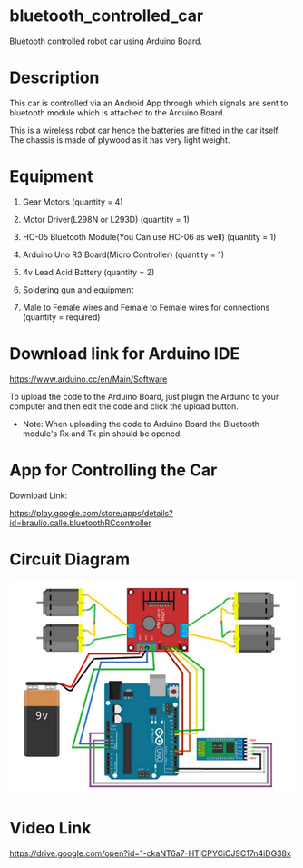 # bluetooth_controlled_car
Bluetooth controlled robot car using Arduino Board.

# Description

This car is controlled via an Android App through which signals are sent to bluetooth module which is attached to the Arduino Board.

This is a wireless robot car hence the batteries are fitted in the car itself. The chassis is made of plywood as it has very light weight.

# Equipment

1. Gear Motors (quantity = 4)

2. Motor Driver(L298N or L293D) (quantity = 1)

3. HC-05 Bluetooth Module(You Can use HC-06 as well) (quantity = 1)  

4. Arduino Uno R3 Board(Micro Controller) (quantity = 1)

5. 4v Lead Acid Battery (quantity = 2)

6. Soldering gun and equipment

7. Male to Female wires and Female to Female wires for connections (quantity = required)

# Download link for Arduino IDE

https://www.arduino.cc/en/Main/Software

To upload the code to the Arduino Board, just plugin the Arduino to your computer and then edit the code and click the upload button.

* Note:
When uploading the code to Arduino Board the Bluetooth module's Rx and Tx pin should be opened.

# App for Controlling the Car

Download Link:

https://play.google.com/store/apps/details?id=braulio.calle.bluetoothRCcontroller

# Circuit Diagram

![circuit_diagram](circuit.jpg)

# Video Link

https://drive.google.com/open?id=1-ckaNT6a7-HTjCPYCiCJ9C17n4iDG38x
